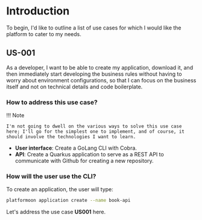 # Introduction

To begin, I'd like to outline a list of use cases for which I would like the platform to cater to my needs.

## US-001

As a developer, I want to be able to create my application, download it, and then immediately start developing the business rules without having to worry about environment configurations, so that I can focus on the business itself and not on technical details and code boilerplate.

### How to address this use case?

!!! Note

    I'm not going to dwell on the various ways to solve this use case here; I'll go for the simplest one to implement, and of course, it should involve the technologies I want to learn.

- **User interface**: Create a GoLang CLI with Cobra.
- **API**: Create a Quarkus application to serve as a REST API to communicate with Github for creating a new repository.

### How will the user use the CLI?


To create an application, the user will type:

```bash
platformoon application create --name book-api
```

Let's address the use case **US001** here.